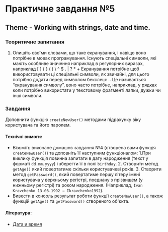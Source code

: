# Практичне завдання №5

## Theme - Working with strings, date and time.
    
### Теоритичне запитання

1. Опишіть своїми словами, що таке екранування, і навіщо воно потрібне в мовах програмування.
Існують спеціальні символи, які мають особливе значення наприклад в регулярних виразах, наприклад [ ] { } ( ) \ ^ $ . | ? * +
Екранування потрібне щоб використовувати ці спеціальні символи, як звичайні, для цього потрібно додати перед символом бекслеш: \..
Це називається “екранування символу”, воно часто потрібне, наприклад, у рядках коли потрібно використати у текстовому фрагменті лапки, дужки чи інші символи.


### Завдання

Доповнити функцію `createNewUser()` методами підрахунку віку користувача та його паролем.

#### Технічні вимоги:
- Візьміть виконане домашнє завдання №4 (створена вами функція `createNewUser()`) та доповніть її наступним функціоналом:
   1.При виклику функція повинна запитати в дату народження (текст у форматі `dd.mm.yyyy`) і зберегти її в полі `birthday`.
   2. Створити метод `getAge()` який повертатиме скільки користувачеві років.
   3. Створити метод `getPassword()`, який повертатиме першу літеру імені користувача у верхньому регістрі, поєднану з прізвищем (у нижньому регістрі) та роком народження. (Наприклад, `Ivan Kravchenko 13.03.1992 → Ikravchenko1992`).
- Вивести в консоль результат роботи функції `createNewUser()`, а також функцій `getAge()` та `getPassword()` створеного об'єкта.

#### Література:
- [Дата и время](https://uk.javascript.info/date)


<!-- ## Теоретический вопрос

1. Опишите своими словами, что такое экранирование, и зачем оно нужно в языках программирования

## Задание

Дополнить функцию `createNewUser()` методами подсчета возраста пользователя и его паролем.

#### Технические требования:
- Возьмите выполненное домашнее задание номер 4 (созданная вами функция `createNewUser()`) и дополните ее следующим функционалом:
   1. При вызове функция должна спросить у вызывающего дату рождения (текст в формате `dd.mm.yyyy`) и сохранить ее в поле `birthday`.
   2. Создать метод `getAge()` который будет возвращать сколько пользователю лет.
   3. Создать метод `getPassword()`, который будет возвращать первую букву имени пользователя в верхнем регистре, соединенную с фамилией (в нижнем регистре) и годом рождения. (например, `Ivan Kravchenko 13.03.1992 → Ikravchenko1992`).
- Вывести в консоль результат работы функции `createNewUser()`, а также функций `getAge()` и `getPassword()` созданного объекта.

#### Литература:
- [Дата и время](https://learn.javascript.ru/datetime) -->